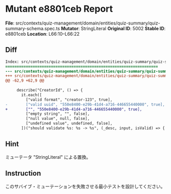 # Mutant e8801ceb Report

**File**: src/contexts/quiz-management/domain/entities/quiz-summary/quiz-summary-schema.spec.ts
**Mutator**: StringLiteral
**Original ID**: 5002
**Stable ID**: e8801ceb
**Location**: L66:10–L66:22

## Diff

```diff
Index: src/contexts/quiz-management/domain/entities/quiz-summary/quiz-summary-schema.spec.ts
===================================================================
--- src/contexts/quiz-management/domain/entities/quiz-summary/quiz-summary-schema.spec.ts	original
+++ src/contexts/quiz-management/domain/entities/quiz-summary/quiz-summary-schema.spec.ts	mutated #5002
@@ -62,9 +62,9 @@
 
     describe("CreatorId", () => {
       it.each([
         ["valid format", "creator-123", true],
-        ["valid uuid", "550e8400-e29b-41d4-a716-446655440000", true],
+        ["", "550e8400-e29b-41d4-a716-446655440000", true],
         ["empty string", "", false],
         ["null value", null, false],
         ["undefined value", undefined, false],
       ])("should validate %s: %s -> %s", (_desc, input, isValid) => {
```

## Hint

ミューテータ "StringLiteral" による置換。

## Instruction

このサバイブ・ミューテーションを失敗させる最小テストを設計してください。
